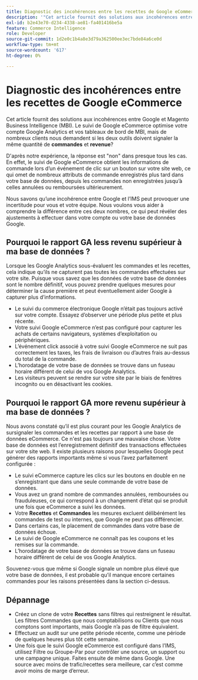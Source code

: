 ```yaml
---
title: Diagnostic des incohérences entre les recettes de Google eCommerce
description: '"Cet article fournit des solutions aux incohérences entre Google et Magento Business Intelligence (MBI). Le suivi de Google eCommerce optimise votre compte de Google Analytics et vos tableaux de bord de MBI, mais de nombreux clients nous demandent si les deux outils doivent signaler le même montant de **commandes** et **recettes**?.'
exl-id: b2e43e70-d234-4338-ae81-fa401416be5a
feature: Commerce Intelligence
role: Developer
source-git-commit: 1d2e0c1b4a8e3d79a362500ee3ec7bde84a6ce0d
workflow-type: tm+mt
source-wordcount: '617'
ht-degree: 0%

---
```


# Diagnostic des incohérences entre les recettes de Google eCommerce

Cet article fournit des solutions aux incohérences entre Google et Magento Business Intelligence (MBI). Le suivi de Google eCommerce optimise votre compte Google Analytics et vos tableaux de bord de MBI, mais de nombreux clients nous demandent si les deux outils doivent signaler la même quantité de **commandes** et **revenue**?

D&#39;après notre expérience, la réponse est &quot;non&quot; dans presque tous les cas. En effet, le suivi de Google eCommerce obtient les informations de commande lors d’un événement de clic sur un bouton sur votre site web, ce qui omet de nombreux attributs de commande enregistrés plus tard dans votre base de données, depuis les commandes non enregistrées jusqu’à celles annulées ou remboursées ultérieurement.

Nous savons qu’une incohérence entre Google et l’IMS peut provoquer une incertitude pour vous et votre équipe. Nous voulons vous aider à comprendre la différence entre ces deux nombres, ce qui peut révéler des ajustements à effectuer dans votre compte ou votre base de données Google.

## Pourquoi le rapport GA **less** revenu supérieur à ma base de données ?

Lorsque les Google Analytics sous-évaluent les commandes et les recettes, cela indique qu’ils ne capturent pas toutes les commandes effectuées sur votre site. Puisque vous savez que les données de votre base de données sont le nombre définitif, vous pouvez prendre quelques mesures pour déterminer la cause première et peut éventuellement aider Google à capturer plus d’informations.

* Le suivi du commerce électronique Google n’était pas toujours activé sur votre compte. Essayez d’observer une période plus petite et plus récente.
* Votre suivi Google eCommerce n’est pas configuré pour capturer les achats de certains navigateurs, systèmes d’exploitation ou périphériques.
* L’événement click associé à votre suivi Google eCommerce ne suit pas correctement les taxes, les frais de livraison ou d’autres frais au-dessus du total de la commande.
* L’horodatage de votre base de données se trouve dans un fuseau horaire différent de celui de vos Google Analytics.
* Les visiteurs peuvent se rendre sur votre site par le biais de fenêtres incognito ou en désactivant les cookies.

## Pourquoi le rapport GA **more** revenu supérieur à ma base de données ?

Nous avons constaté qu’il est plus courant pour les Google Analytics de sursignaler les commandes et les recettes par rapport à une base de données eCommerce. Ce n&#39;est pas toujours une mauvaise chose. Votre base de données est l’enregistrement définitif des transactions effectuées sur votre site web. Il existe plusieurs raisons pour lesquelles Google peut générer des rapports importants même si vous l’avez parfaitement configurée :

* Le suivi eCommerce capture les clics sur les boutons en double en ne s’enregistrant que dans une seule commande de votre base de données.
* Vous avez un grand nombre de commandes annulées, remboursées ou frauduleuses, ce qui correspond à un changement d’état qui se produit une fois que eCommerce a suivi les données.
* Votre **Recettes** et **Commandes** les mesures excluent délibérément les commandes de test ou internes, que Google ne peut pas différencier.
* Dans certains cas, le placement de commandes dans votre base de données échoue.
* Le suivi de Google eCommerce ne connaît pas les coupons et les remises sur la commande.
* L’horodatage de votre base de données se trouve dans un fuseau horaire différent de celui de vos Google Analytics.

Souvenez-vous que même si Google signale un nombre plus élevé que votre base de données, il est probable qu’il manque encore certaines commandes pour les raisons présentées dans la section ci-dessus.

## Dépannage

* Créez un clone de votre **Recettes** sans filtres qui restreignent le résultat. Les filtres Commandes que nous comptabilisons ou Clients que nous comptons sont importants, mais Google n’a pas de filtre équivalent.
* Effectuez un audit sur une petite période récente, comme une période de quelques heures plus tôt cette semaine.
* Une fois que le suivi Google eCommerce est configuré dans l’IMS, utilisez Filtre ou Groupe-Par pour contrôler une source, un support ou une campagne unique. Faites ensuite de même dans Google. Une source avec moins de trafic/recettes sera meilleure, car c’est comme avoir moins de marge d’erreur.
